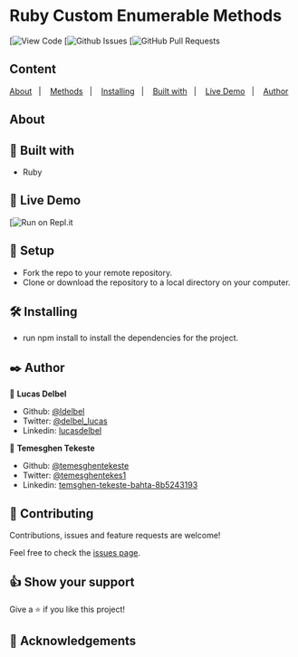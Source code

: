 # Ruby Custom Enumerable Methods
  
[![View Code]()
[![Github Issues]()
[![GitHub Pull Requests]()

## Content

<a text-align="center" href="#about">About</a>&nbsp;&nbsp;&nbsp;|&nbsp;&nbsp;&nbsp;
<a href="#method">Methods</a>&nbsp;&nbsp;&nbsp;|&nbsp;&nbsp;&nbsp;
<a href="#ins">Installing</a>&nbsp;&nbsp;&nbsp;|&nbsp;&nbsp;&nbsp;
<a href="#with">Built with</a>&nbsp;&nbsp;&nbsp;|&nbsp;&nbsp;&nbsp;
<a href="#ldl">Live Demo</a>&nbsp;&nbsp;&nbsp;|&nbsp;&nbsp;&nbsp;
<a href="#author">Author</a>

## About <a name = "about"></a>


## 🔧 Built with<a name = "with"></a>

- Ruby


## 🔴 Live Demo <a name = "ldl"></a>

[![Run on Repl.it]()


## 🔨 Setup

- Fork the repo to your remote repository.
- Clone or download the repository to a local directory on your computer.

## 🛠 Installing <a name = "ins"></a>

- run npm install to install the dependencies for the project.

## ✒️  Author <a name = "author"></a>

👤 **Lucas Delbel**

- Github: [@ldelbel](https://github.com/ldelbel)
- Twitter: [@delbel_lucas](https://twitter.com/delbel_lucas)
- Linkedin: [lucasdelbel](https://www.linkedin.com/in/lucasdelbel/)

👤 **Temesghen Tekeste**

- Github: [@temesghentekeste](https://github.com/temesghentekeste)
- Twitter: [@temesghentekes1](https://twitter.com/temesghentekes1)
- Linkedin: [temsghen-tekeste-bahta-8b5243193](https://www.linkedin.com/in/temesghen-tekeste-bahta-8b5243193/)

## 🤝 Contributing

Contributions, issues and feature requests are welcome!

Feel free to check the [issues page]().


## 👍 Show your support

Give a ⭐️ if you like this project!

## :clap: Acknowledgements
